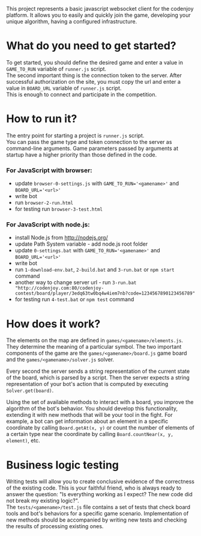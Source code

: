 This project represents a basic javascript websocket client for the codenjoy platform.
It allows you to easily and quickly join the game, developing your unique algorithm, having a configured infrastructure.

# What do you need to get started?
To get started, you should define the desired game and enter a value in `GAME_TO_RUN` variable of `runner.js` script. \
The second important thing is the connection token to the server. After successful authorization on the site, you must copy the url
and enter a value in `BOARD_URL` variable of `runner.js` script. \
This is enough to connect and participate in the competition.

# How to run it?
The entry point for starting a project is `runner.js` script. \
You can pass the game type and token connection to the server as command-line arguments.
Game parameters passed by arguments at startup have a higher priority than those defined in the code.

### For JavaScript with browser:
- update `browser-0-settings.js` with `GAME_TO_RUN='<gamename>'` and `BOARD_URL='<url>'`
- write bot
- run `browser-2-run.html`
- for testing run `browser-3-test.html`

### For JavaScript with node.js:
- install Node.js from http://nodejs.org/
- update Path System variable - add node.js root folder
- update `0-settings.bat` with `GAME_TO_RUN='<gamename>'` and `BOARD_URL='<url>'`
- write bot
- run `1-download-env.bat`, `2-build.bat` and `3-run.bat` or `npm start` command
- another way to change server url - run `3-run.bat "http://codenjoy.com:80/codenjoy-contest/board/player/3edq63tw0bq4w4iem7nb?code=1234567890123456789"`
- for testing run `4-test.bat` or `npm test` command

# How does it work?
The elements on the map are defined in `games/<gamename>/elements.js`. They determine the meaning of a particular symbol.
The two important components of the game are the `games/<gamename>/board.js` game board and the `games/<gamename>/solver.js` solver.

Every second the server sends a string representation of the current state of the board, which is parsed by a script.
Then the server expects a string representation of your bot's action that is computed by executing `Solver.get(board)`.

Using the set of available methods to interact with a board, you improve the algorithm of the bot's behavior.
You should develop this functionality, extending it with new methods that will be your tool in the fight.
For example, a bot can get information about an element in a specific coordinate by calling `Board.getAt(x, y)`
or count the number of elements of a certain type near the coordinate by calling `Board.countNear(x, y, element)`, etc.

# Business logic testing
Writing tests will allow you to create conclusive evidence of the correctness of the existing code.
This is your faithful friend, who is always ready to answer the question: "Is everything working as I expect? The new code did not break my existing logic?". \
The `tests/<gamename>/test.js` file contains a set of tests that check board tools and bot's behaviors for a specific game scenario.
Implementation of new methods should be accompanied by writing new tests and checking the results of processing existing ones.